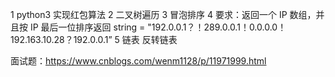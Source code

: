 1 python3 实现红包算法
2 二叉树遍历
3 冒泡排序
4 要求：返回一个 IP 数组，并且按 IP 最后一位排序返回 string = "192.0.0.1？！289.0.0.1！0.0.0.0！192.163.10.28？192.0.0.1”
5 链表  反转链表


面试题：https://www.cnblogs.com/wenm1128/p/11971999.html
